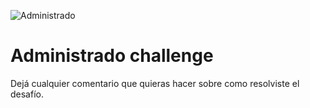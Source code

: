 ![Administrado](https://administrado-assets.s3.amazonaws.com/img/logo_mail.png "Administrado")

# Administrado challenge
Dejá cualquier comentario que quieras hacer sobre como resolviste el desafío.